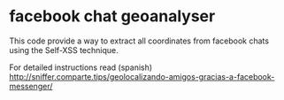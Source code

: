# facebook chat geoanalyser
This code provide a way to extract all coordinates from facebook chats using the Self-XSS technique.

For detailed instructions read (spanish) http://sniffer.comparte.tips/geolocalizando-amigos-gracias-a-facebook-messenger/
